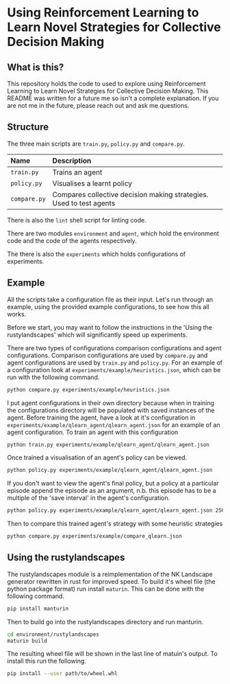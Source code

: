 # Using Reinforcement Learning to Learn Novel Strategies for Collective Decision Making

## What is this?
This repository holds the code to used to explore using Reinforcement Learning
to Learn Novel Strategies for Collective Decision Making.
This README was written for a future me so isn't a complete explanation.
If you are not me in the future,
please reach out and ask me questions.


## Structure
The three main scripts are `train.py`, `policy.py` and `compare.py`.

| Name       | Description                |
| :--------- | :------------------------- |
|`train.py`  | Trains an agent            |
|`policy.py` | Visualises a learnt policy |
|`compare.py`| Compares collective decision making strategies. Used to test agents |


There is also the `lint` shell script for linting code.

There are two modules `environment` and `agent`, which hold the environment code and the code of the agents respectively.

The there is also the `experiments` which holds configurations of experiments.


## Example
All the scripts take a configuration file as their input.
Let's run through an example, using the provided example configurations,
to see how this all works.

Before we start, you may want to follow the instructions in the 'Using the rustylandscapes' which will significantly speed up experiments.

There are two types of configurations comparison configurations and agent configurations.
Comparison configurations are used by `compare.py` and agent configurations are used by `train.py` and `policy.py`.
For an example of a configuration look at `experiments/example/heuristics.json`, which can be run with the following command.
```bash
python compare.py experiments/example/heuristics.json
```

I put agent configurations in their own directory because when in training the configurations directory will be populated with saved instances of the agent.
Before training the agent, have a look at it's configuration in `experiments/example/qlearn_agent/qlearn_agent.json` for an example of an agent configuration.
To train an agent with this configuration
```bash
python train.py experiments/example/qlearn_agent/qlearn_agent.json
```

Once trained a visualisation of an agent's policy can be viewed.
```bash
python policy.py experiments/example/qlearn_agent/qlearn_agent.json
```
If you don't want to view the agent's final policy, but a policy at a particular episode append the episode as an argument,
n.b. this episode has to be a multiple of the 'save interval' in the agent's configuration.
```bash
python policy.py experiments/example/qlearn_agent/qlearn_agent.json 2500
```

Then to compare this trained agent's strategy with some heuristic strategies
```bash
python compare.py experiments/example/compare_qlearn.json
```


## Using the rustylandscapes

The rustylandscapes module is a reimplementation of the NK Landscape generator
rewritten in rust for improved speed. To build it's wheel file
(the python package format) run install `maturin`.
This can be done with the following command.
```bash
pip install manturin
```

Then to build go into the rustylandscapes directory and run manturin.
```bash
cd environment/rustylandscapes
maturin build
```

The resulting wheel file will be shown in the last line of matuin's output.
To install this run the following.
```bash
pip install --user path/to/wheel.whl
```
